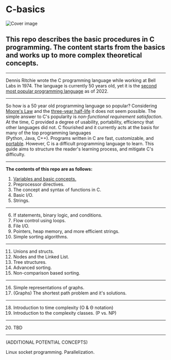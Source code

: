 # C-basics
![Cover image](https://github.com/nac294/C-basics/blob/main/images/cover.png)
## This repo describes the basic procedures in C programming. The content starts from the basics and works up to more complex theoretical concepts.
***
Dennis Ritchie wrote the C programming language while working at Bell Labs in 1974.
The language is currently 50 years old, yet it is the [second most popular programming language](https://statisticsanddata.org/data/the-most-popular-programming-languages-1965-2022-new-update/)
as of 2022.
***
So how is a 50 year old programming language so popular? Considering [Moore's Law](https://www.electrochem.org/moores-law-the-beginnings/) 
and the [three-year half-life](https://spectrum.ieee.org/an-engineering-career-only-a-young-persons-game)
it does not seem possible. The simple answer to C's popularity is *non-functional requirement satisfaction*. At the time, C provided a degree of usability, portability, efficiency that other languages did not. C flourished and it currently acts at the basis for many of the top programming languages   
(Python, Java, C++).
Programs written in C are fast, customizable, and [portable](https://developerexperience.io/articles/software-portability). However, C is a difficult programming language to learn. This guide aims to structure the reader's learning process, and mitigate C's difficulty.


*********************************************************************************************************

**The contents of this repo are as follows:**

1. [Variables and basic concepts.](https://github.com/nac294/C-basics/blob/main/modules/variables/variables.md)
2. Preprocessor directives.
3. The concept and syntax of functions in C.
4. Basic I/O.
5. Strings.
---------------------------------------------------------------
6. If statements, binary logic, and conditions.
7. Flow control using loops.
8. File I/O.
9. Pointers, heap memory, and more efficient strings.
10. Simple sorting algorithms.
---------------------------------------------------------------
11. Unions and structs.
12. Nodes and the Linked List.
13. Tree structures.
14. Advanced sorting.
15. Non-comparison based sorting.
---------------------------------------------------------------
16. Simple representations of graphs.
17. (Graphs) The shortest path problem and it's solutions.
---------------------------------------------------------------
18. Introduction to time complexity (O & Θ notation) 
19. Introduction to the complexity classes. (P vs. NP)
---------------------------------------------------------------
20. TBD
*********************************************************************************************************
(ADDITIONAL POTENTIAL CONCEPTS)

Linux socket programming.
Parallelization.

